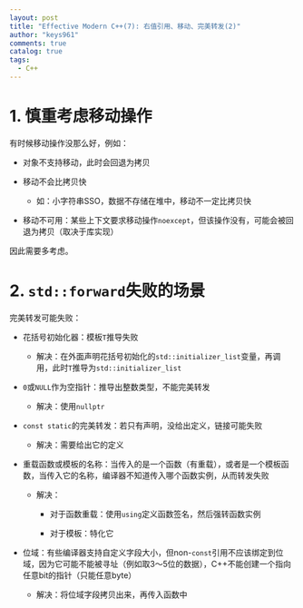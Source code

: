 ```yaml
---
layout: post
title: "Effective Modern C++(7): 右值引用、移动、完美转发(2)"
author: "keys961"
comments: true
catalog: true
tags:
  - C++
---
```


# 1. 慎重考虑移动操作

有时候移动操作没那么好，例如：

- 对象不支持移动，此时会回退为拷贝

- 移动不会比拷贝快
  
  - 如：小字符串SSO，数据不存储在堆中，移动不一定比拷贝快

- 移动不可用：某些上下文要求移动操作`noexcept`，但该操作没有，可能会被回退为拷贝（取决于库实现）

因此需要多考虑。

# 2. `std::forward`失败的场景

完美转发可能失败：

- 花括号初始化器：模板`T`推导失败
  
  - 解决：在外面声明花括号初始化的`std::initializer_list`变量，再调用，此时`T`推导为`std::initializer_list`

- `0`或`NULL`作为空指针：推导出整数类型，不能完美转发
  
  - 解决：使用`nullptr`

- `const static`的完美转发：若只有声明，没给出定义，链接可能失败
  
  - 解决：需要给出它的定义

- 重载函数或模板的名称：当传入的是一个函数（有重载），或者是一个模板函数，当传入它的名称，编译器不知道传入哪个函数实例，从而转发失败
  
  - 解决：
    
    - 对于函数重载：使用`using`定义函数签名，然后强转函数实例
    
    - 对于模板：特化它

- 位域：有些编译器支持自定义字段大小，但non-`const`引用不应该绑定到位域，因为它可能不能被寻址（例如取3～5位的数据），C++不能创建一个指向任意bit的指针（只能任意byte）
  
  - 解决：将位域字段拷贝出来，再传入函数中